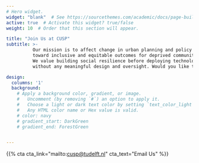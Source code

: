 ```yaml
---
# Hero widget.
widget: "blank"  # See https://sourcethemes.com/academic/docs/page-builder/
active: true  # Activate this widget? true/false
weight: 10  # Order that this section will appear.

title: "Join Us at CUSP"
subtitle: >-
          Our mission is to affect change in urban planning and policy
          toward inclusive and equitable outcomes for deprived communities in urban areas.
          We value building social resilience before deploying technology
          without any meaningful design and oversight. Would you like to reach out for an open or prospective position? See below for more information.

design:
  columns: '1'
  background:
    # Apply a background color, gradient, or image.
    #   Uncomment (by removing `#`) an option to apply it.
    #   Choose a light or dark text color by setting `text_color_light`.
    #   Any HTML color name or Hex value is valid.
    # color: navy
    # gradient_start: DarkGreen
    # gradient_end: ForestGreen


---
```



{{% cta cta_link="mailto:cusp@tudelft.nl" cta_text="Email Us" %}}
